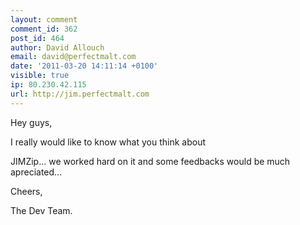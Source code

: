 ```yaml
---
layout: comment
comment_id: 362
post_id: 464
author: David Allouch
email: david@perfectmalt.com
date: '2011-03-20 14:11:14 +0100'
visible: true
ip: 80.230.42.115
url: http://jim.perfectmalt.com
---
```

Hey guys,



I really would like to know what you think about 

JIMZip... we worked hard on it and some feedbacks would be much apreciated...



Cheers,



The Dev Team.
